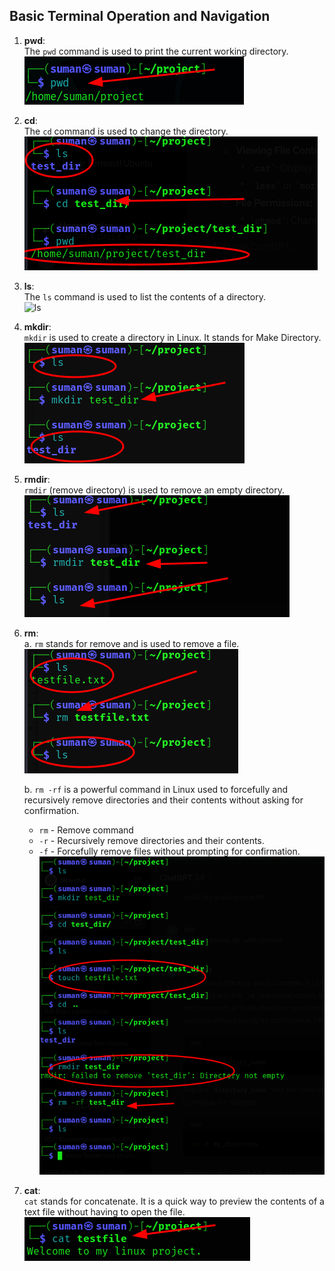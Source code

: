 ## Basic Terminal Operation and Navigation
1. **pwd**:  
   The `pwd` command is used to print the current working directory.  
   ![pwd](/assets/1.pwd.png)

2. **cd**:  
   The `cd` command is used to change the directory.  
   ![cd](/assets/2.cd.png)

3. **ls**:  
   The `ls` command is used to list the contents of a directory.  
   ![ls](/assets/.ls.png)

4. **mkdir**:  
   `mkdir` is used to create a directory in Linux. It stands for Make Directory.  
   ![mkdir](/assets/4.mkdir.png)

5. **rmdir**:  
   `rmdir` (remove directory) is used to remove an empty directory.  
   ![rmdir](/assets/5.rmdir.png)

6. **rm**:  
   a. `rm` stands for remove and is used to remove a file.  
   ![rm](/assets/8.rm.png)

   b. `rm -rf` is a powerful command in Linux used to forcefully and recursively remove directories and their contents without asking for confirmation.  
      - `rm` - Remove command
      - `-r` - Recursively remove directories and their contents.
      - `-f` - Forcefully remove files without prompting for confirmation.  
   ![rm -rf](/assets/rmrf.png)

7. **cat**:  
   `cat` stands for concatenate. It is a quick way to preview the contents of a text file without having to open the file.  
   ![cat](/assets/cat.png)
